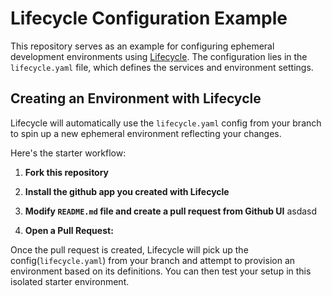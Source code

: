 # Lifecycle Configuration Example

This repository serves as an example for configuring ephemeral development environments using [Lifecycle](https://github.com/GoodRxOSS/lifecycle). The configuration lies in the `lifecycle.yaml` file, which defines the services and environment settings.


## Creating an Environment with Lifecycle

Lifecycle will automatically use the `lifecycle.yaml` config from your branch to spin up a new ephemeral environment reflecting your changes.

Here's the starter workflow:

1.  **Fork this repository**

2.  **Install the github app you created with Lifecycle**

3.  **Modify `README.md` file and create a pull request from Github UI**
    asdasd
4.  **Open a Pull Request:**

Once the pull request is created, Lifecycle will pick up the config(`lifecycle.yaml`) from your branch and attempt to provision an  environment based on its definitions. You can then test your setup in this isolated starter environment.
